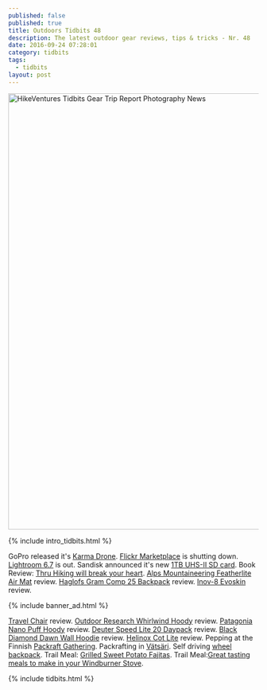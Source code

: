 ```yaml
---
published: false
published: true
title: Outdoors Tidbits 48
description: The latest outdoor gear reviews, tips & tricks - Nr. 48
date: 2016-09-24 07:28:01
category: tidbits
tags:
  - tidbits
layout: post
---
```


<a data-flickr-embed="true"  href="https://www.flickr.com/photos/90204224@N07/15328753858/in/photolist-pCTf3y-pozkf1-pF3Zwy-pAZPNu-pD1wwh-pAZQiY-pAZPWW-pCLoYP-pCLp1x-pmxtmC-pmxStC-pD3Anc-pD1xwd-pD3As2-pmyib2-pxKTst-pggNrb-oUdAx3-gMCaYa-gMDbTT-gMCfAh" title="HikeVentures Tidbits Gear Trip Report Photography News"><img src="https://c3.staticflickr.com/4/3932/15328753858_16a537c062_o.jpg" width="1314" height="877" alt="HikeVentures Tidbits Gear Trip Report Photography News"></a><script async src="//embedr.flickr.com/assets/client-code.js" charset="utf-8"></script>

{% include intro_tidbits.html %}

GoPro released it's [Karma Drone](https://www.bhphotovideo.com/c/product/1283469-REG/gopro_rkwxx_001_karma_core_quadcopter.html/BI/19674/KBID/12320/kw/GOKC/DFF/d10-v2-t1-xGOKC).
[Flickr Marketplace](http://www.dpreview.com/news/7241326722/flickr-marketplace-image-licensing-program-shuttered) is shutting down.
[Lightroom 6.7](http://blogs.adobe.com/lightroomjournal/2016/09/lightroom-cc-2015-7-now-available.html) is out.
Sandisk announced it's new [1TB UHS-II SD card](https://www.sandisk.com/about/media-center/press-releases/2016/western-digital-demonstrates-prototype-of-the-worlds-first-1terabyte-SDXC-card).
Book Review: [Thru Hiking will break your heart](http://campfirechic.com/2016/09/thru-hiking-will-break-your-heart.html).
[Alps Mountaineering Featherlite Air Mat](http://www.hikingthetrail.com/2016/09/alps-mountaineering-featherlite-air-mat-review/) review.
[Haglofs Gram Comp 25 Backpack](http://www.outdoorsfather.com/2016/09/gear-review-haglofs-gram-comp-25-backpack/) review.
[Inov-8 Evoskin](http://bushcraft.at/review-inov-8-evoskin/) review.   <!--more-->

{% include banner_ad.html %}

[Travel Chair](http://www.missourihowell.com/2016/09/23/gear-review-travelchair/) review.
[Outdoor Research Whirlwind Hoody](http://www.littlegrunts.com/outdoor-research-whirlwind-hoody-orinsightlab/) review.
[Patagonia Nano Puff Hoody](https://thebigoutside.com/review-patagonia-nano-puff-hoody/) review.
[Deuter Speed Lite 20 Daypack](https://thebigoutside.com/gear-review-deuter-speed-lite-20-daypack/) review.
[Black Diamond Dawn Wall Hoodie](http://www.littlegrunts.com/black-diamond-dawn-wall-hoodie-review/) review.
[Helinox Cot Lite](http://www.thealpinestart.com/2016/09/review-helinox-cot-lite/) review.
Pepping at the Finnish [Packraft Gathering](http://leftbound.com/blog/2016/09/21/Peeping-At-The-Packraft-Gathering/).
Packrafting in [Vätsäri](http://caide.kuvat.fi/blog/47/vatsari%2C+the+king+of+finnish+wilderness+areas).
Self driving [wheel backpack](https://hiking.org/2016/09/22/self-driving-wheel-backpacks/).
Trail Meal: [Grilled Sweet Potato Fajitas](http://www.freshoffthegrid.com/grilled-sweet-potato-fajitas/).
Trail Meal:[Great tasting meals to make in your Windburner Stove](http://s454105314.onlinehome.us/msr_blog/5-great-tasting-meals-to-make-in-your-windburner-stove-system/).

{% include tidbits.html %}
